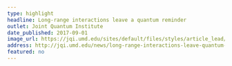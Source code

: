 ```yaml
---
type: highlight
headline: Long-range interactions leave a quantum reminder
outlet: Joint Quantum Institute
date_published: 2017-09-01
image_url: https://jqi.umd.edu/sites/default/files/styles/article_lead/public/images/cup-of-coffee-2275793_1920.jpg?itok=gZTxo9fy
address: http://jqi.umd.edu/news/long-range-interactions-leave-quantum-reminder
featured: no
---
```

